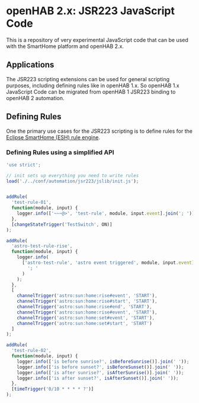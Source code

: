 # openHAB 2.x: JSR223 JavaScript  Code

This is a repository of very experimental JavaScript code that can be used with the SmartHome platform and openHAB 2.x.

## Applications

The JSR223 scripting extensions can be used for general scripting purposes, including defining rules like in openHAB 1.x. So openHAB 1.x JavaScript Code can be migrated from openHAB 1 JSR223 binding to openHAB 2 automation.

## Defining Rules

One the primary use cases for the JSR223 scripting is to define rules for the [Eclipse SmartHome (ESH) rule engine](http://www.eclipse.org/smarthome/documentation/features/rules.html).

### Defining Rules using a simplified API

```JavaScript
'use strict';

// init sets up everything you need to write rules
load('./../conf/automation/jsr223/jslib/init.js');


addRule(
  'test-rule-01',
  function(module, input) {
    logger.info(['~~~@>', 'test-rule', module, input.event].join('; '));
  },
  [changeStateTrigger('TestSwitch', ON)]
);

addRule(
  'astro-test-rule-rise',
  function(module, input) {
    logger.info(
      ['astro-test-rule', 'astro event triggered', module, input.event].join(
        '; '
      )
    );
  },
  [
    channelTrigger('astro:sun:home:rise#event', 'START'),
    channelTrigger('astro:sun:home:rise#start', 'START'),
    channelTrigger('astro:sun:home:rise#end', 'START'),
    channelTrigger('astro:sun:home:rise#event', 'START'),
    channelTrigger('astro:sun:home:set#event', 'START'),
    channelTrigger('astro:sun:home:set#start', 'START')
  ]
);

addRule(
  'test-rule-02',
  function(module, input) {
    logger.info(['is before sunrise?', isBeforeSunrise()].join(' '));
    logger.info(['is before sunset?', isBeforeSunset()].join(' '));
    logger.info(['is after sunrise?', isAfterSunrise()].join(' '));
    logger.info(['is after sunset?', isAfterSunset()].join(' '));
  },
  [timeTrigger('0/10 * * * * ?')]
);
```